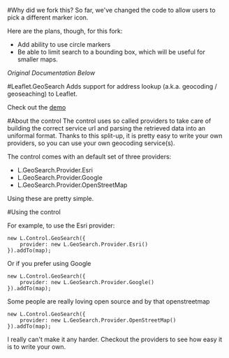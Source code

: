 #Why did we fork this?
So far, we've changed the code to allow users to pick a different marker icon.

Here are the plans, though, for this fork:
  - Add ability to use circle markers
  - Be able to limit search to a bounding box, which will be useful for smaller maps.

*Original Documentation Below*

#Leaflet.GeoSearch
Adds support for address lookup (a.k.a. geocoding / geoseaching) to Leaflet.

Check out the [demo](http://smeijer.github.com/GeoSearch/)

#About the control
The control uses so called providers to take care of building the correct service url and parsing the retrieved data into an uniformal format. Thanks to this split-up, it is pretty easy to write your own providers, so you can use your own geocoding service(s).

The control comes with an default set of three providers:

  - L.GeoSearch.Provider.Esri
  - L.GeoSearch.Provider.Google
  - L.GeoSearch.Provider.OpenStreetMap

Using these are pretty simple.

#Using the control

For example, to use the Esri provider:

````
new L.Control.GeoSearch({
    provider: new L.GeoSearch.Provider.Esri()
}).addTo(map);
````

Or if you prefer using Google

````
new L.Control.GeoSearch({
    provider: new L.GeoSearch.Provider.Google()
}).addTo(map);
````

Some people are really loving open source and by that openstreetmap

````
new L.Control.GeoSearch({
    provider: new L.GeoSearch.Provider.OpenStreetMap()
}).addTo(map);
````

I really can't make it any harder. Checkout the providers to see how easy it is to write your own.